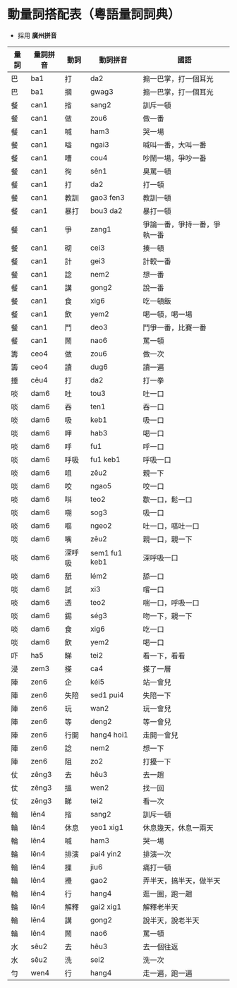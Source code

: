 # 動量詞搭配表（粵語量詞詞典）

* 採用 **廣州拼音**

量詞 | 量詞拼音 | 動詞 | 動詞拼音 | 國語
--- | --- | --- | --- | ---
巴 | ba1 | 打 | da2 | 搧一巴掌，打一個耳光
巴 | ba1 | 摑 | gwag3 | 搧一巴掌，打一個耳光
餐 | can1 | 㨘 | sang2 | 訓斥一頓
餐 | can1 | 做 | zou6 | 做一番
餐 | can1 | 喊 | ham3 | 哭一場
餐 | can1 | 嗌 | ngai3 | 喊叫一番，大叫一番
餐 | can1 | 嘈 | cou4 | 吵鬧一場，爭吵一番
餐 | can1 | 徇 | sên1 | 臭罵一頓
餐 | can1 | 打 | da2 | 打一頓
餐 | can1 | 教訓 | gao3 fen3 | 教訓一頓
餐 | can1 | 暴打 | bou3 da2 | 暴打一頓
餐 | can1 | 爭 | zang1 | 爭論一番，爭持一番，爭執一番
餐 | can1 | 砌 | cei3 | 揍一頓
餐 | can1 | 計 | gei3 | 計較一番
餐 | can1 | 諗 | nem2 | 想一番
餐 | can1 | 講 | gong2 | 說一番
餐 | can1 | 食 | xig6 | 吃一頓飯
餐 | can1 | 飲 | yem2 | 喝一頓，喝一場
餐 | can1 | 鬥 | deo3 | 鬥爭一番，比賽一番
餐 | can1 | 鬧 | nao6 | 罵一頓
籌 | ceo4 | 做 | zou6 | 做一次
籌 | ceo4 | 讀 | dug6 | 讀一遍
捶 | cêu4 | 打 | da2 | 打一拳
啖 | dam6 | 吐 | tou3 | 吐一口
啖 | dam6 | 吞 | ten1 | 吞一口
啖 | dam6 | 吸 | keb1 | 吸一口
啖 | dam6 | 呷 | hab3 | 喝一口
啖 | dam6 | 呼 | fu1 | 呼一口
啖 | dam6 | 呼吸 | fu1 keb1 | 呼吸一口
啖 | dam6 | 咀 | zêu2 | 親一下
啖 | dam6 | 咬 | ngao5 | 咬一口
啖 | dam6 | 唞 | teo2 | 歇一口，鬆一口
啖 | dam6 | 嗍 | sog3 | 吸一口
啖 | dam6 | 嘔 | ngeo2 | 吐一口，嘔吐一口
啖 | dam6 | 嘴 | zêu2 | 親一口，親一下
啖 | dam6 | 深呼吸 | sem1 fu1 keb1 | 深呼吸一口
啖 | dam6 | 舐 | lém2 | 舔一口
啖 | dam6 | 試 | xi3 | 嚐一口
啖 | dam6 | 透 | teo2 | 喘一口，呼吸一口
啖 | dam6 | 錫 | ség3 | 吻一下，親一下
啖 | dam6 | 食 | xig6 | 吃一口
啖 | dam6 | 飲 | yem2 | 喝一口
吓 | ha5 | 睇 | tei2 | 看一下，看看
浸 | zem3 | 搽 | ca4 | 搽了一層
陣 | zen6 | 企 | kéi5 | 站一會兒
陣 | zen6 | 失陪 | sed1 pui4 | 失陪一下
陣 | zen6 | 玩 | wan2 | 玩一會兒
陣 | zen6 | 等 | deng2 | 等一會兒
陣 | zen6 | 行開 | hang4 hoi1 | 走開一會兒
陣 | zen6 | 諗 | nem2 | 想一下
陣 | zen6 | 阻 | zo2 | 打擾一下
仗 | zêng3 | 去 | hêu3 | 去一趟
仗 | zêng3 | 搵 | wen2 | 找一回
仗 | zêng3 | 睇 | tei2 | 看一次
輪 | lên4 | 㨘 | sang2 | 訓斥一頓
輪 | lên4 | 休息 | yeo1 xig1 | 休息幾天，休息一兩天
輪 | lên4 | 喊 | ham3 | 哭一場
輪 | lên4 | 排演 | pai4 yin2 | 排演一次
輪 | lên4 | 摷 | jiu6 | 痛打一頓
輪 | lên4 | 攪 | gao2 | 弄半天，搞半天，做半天
輪 | lên4 | 行 | hang4 | 逛一圈，跑一趟
輪 | lên4 | 解釋 | gai2 xig1 | 解釋老半天
輪 | lên4 | 講 | gong2 | 說半天，說老半天
輪 | lên4 | 鬧 | nao6 | 罵一頓
水 | sêu2 | 去 | hêu3 | 去一個往返
水 | sêu2 | 洗 | sei2 | 洗一次
勻 | wen4 | 行 | hang4 | 走一遍，跑一遍
